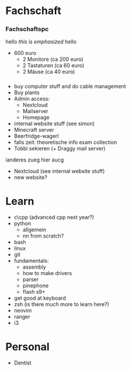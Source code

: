 # Fachschaft

### Fachschaftspc
hello *this is emphasized* hello

* 600 euro
	* 2 Monitore (ca 200 euro)
	* 2 Tastaturen (ca 60 euro)
	* 2 Mäuse (ca 40 euro)


###
* buy computer stuff and do cable management
* Buy plants
* Admin access:
	* Nextcloud
	* Mailserver
	* Homepage
* internal website stuff (see simon)
* Minecraft server
* Beerfridge-wagerl
* falls zeit: theoretische info exam collection
* Tobbi sekieren (+ Draggy mail server)

ianderes zueg
hier aucg
* Nextcloud (see internal website stuff)
* new website?

# Learn

* c\cpp (advanced cpp next year?)
* python
	* allgemein
	* nn from scratch?
* bash
* linux
* git
* fundamentals:
	* assembly
	* how to make drivers
	* parser
	* pinephone
	* flash s9+
* get good at keyboard
* zsh (is there much more to learn here?)
* neovim
* ranger
* i3

# Personal

* Dentist
